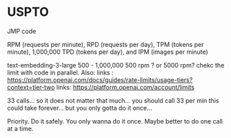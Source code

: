 # USPTO
 JMP code


RPM (requests per minute),
RPD (requests per day),
TPM (tokens per minute), 1,000,000 
TPD (tokens per day), and 
IPM (images per minute)

  text-embedding-3-large	500	-	1,000,000
  500 rpm ? or 5000 rpm? chekc the limit with code in parallel. Also: 
  links : https://platform.openai.com/docs/guides/rate-limits/usage-tiers?context=tier-two
  links: https://platform.openai.com/account/limits


33 calls... so it does not matter that much... you should call 33 per min 
this could take forever... but you only gotta do it once... 

Priority. Do it safely. You only wanna do it once. 
Maybe better to do one call at a time. 
